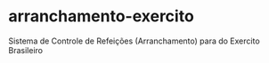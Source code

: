 # arranchamento-exercito

Sistema de Controle de Refeições (Arranchamento) para do Exercito Brasileiro
